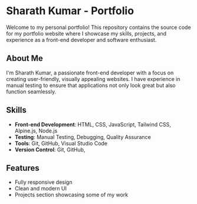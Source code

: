 # Sharath Kumar - Portfolio

Welcome to my personal portfolio! This repository contains the source code for my portfolio website where I showcase my skills, projects, and experience as a front-end developer and software enthusiast.

## About Me
I'm Sharath Kumar, a passionate front-end developer with a focus on creating user-friendly, visually appealing websites. I have experience in manual testing to ensure that applications not only look great but also function seamlessly.

## Skills
- **Front-end Development**: HTML, CSS, JavaScript, Tailwind CSS, Alpine.js, Node.js
- **Testing**: Manual Testing, Debugging, Quality Assurance
- **Tools**: Git, GitHub, Visual Studio Code
- **Version Control**: Git, GitHub, 

## Features
- Fully responsive design
- Clean and modern UI
- Projects section showcasing some of my work
